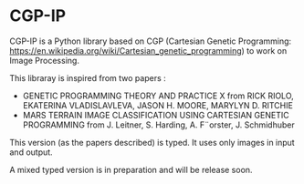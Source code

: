 # CGP-IP

CGP-IP is a Python library based on CGP (Cartesian Genetic Programming: https://en.wikipedia.org/wiki/Cartesian_genetic_programming) to work on Image Processing.

This libraray is inspired from two papers :

- GENETIC PROGRAMMING THEORY AND PRACTICE X from RICK RIOLO, EKATERINA VLADISLAVLEVA, JASON H. MOORE, MARYLYN D. RITCHIE
- MARS TERRAIN IMAGE CLASSIFICATION USING CARTESIAN GENETIC PROGRAMMING from J. Leitner, S. Harding, A. F¨orster, J. Schmidhuber

This version (as the papers described) is typed. It uses only images in input and output.

A mixed typed version is in preparation and will be release soon.
